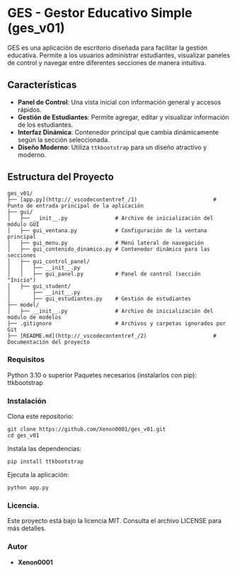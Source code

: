 # GES - Gestor Educativo Simple (ges_v01)

GES es una aplicación de escritorio diseñada para facilitar la gestión educativa. Permite a los usuarios administrar estudiantes, visualizar paneles de control y navegar entre diferentes secciones de manera intuitiva.

## Características

- **Panel de Control**: Una vista inicial con información general y accesos rápidos.
- **Gestión de Estudiantes**: Permite agregar, editar y visualizar información de los estudiantes.
- **Interfaz Dinámica**: Contenedor principal que cambia dinámicamente según la sección seleccionada.
- **Diseño Moderno**: Utiliza `ttkbootstrap` para un diseño atractivo y moderno.

## Estructura del Proyecto

```plaintext
ges_v01/
├── [app.py](http://_vscodecontentref_/1)                        # Punto de entrada principal de la aplicación
├── gui/
│   ├── __init__.py               # Archivo de inicialización del módulo GUI
│   ├── gui_ventana.py            # Configuración de la ventana principal
│   ├── gui_menu.py               # Menú lateral de navegación
│   ├── gui_contenido_dinamico.py # Contenedor dinámico para las secciones
│   ├── gui_control_panel/
│   │   ├── __init__.py
│   │   ├── gui_panel.py          # Panel de control (sección "Inicio")
│   ├── gui_student/
│       ├── __init__.py
│       ├── gui_estudiantes.py    # Gestión de estudiantes
├── model/
│   ├── __init__.py               # Archivo de inicialización del módulo de modelos
├── .gitignore                    # Archivos y carpetas ignorados por Git
├── [README.md](http://_vscodecontentref_/2)                     # Documentación del proyecto
```
### Requisitos

Python 3.10 o superior
Paquetes necesarios (instalarlos con pip):
ttkbootstrap

### Instalación

Clona este repositorio:

```
git clone https://github.com/Xenon0001/ges_v01.git
cd ges_v01
```
Instala las dependencias:

```
pip install ttkbootstrap
```
Ejecuta la aplicación:

```
python app.py
```

### Licencia.
Este proyecto está bajo la licencia MIT. Consulta el archivo LICENSE para más detalles.

### Autor
- **Xenon0001**